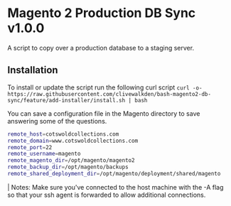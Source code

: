 # Magento 2 Production DB Sync v1.0.0

A script to copy over a production database to a staging server.

## Installation
To install or update the script run the following curl script
```curl -o- https://raw.githubusercontent.com/clivewalkden/bash-magento2-db-sync/feature/add-installer/install.sh | bash```

You can save a configuration file in the Magento directory to save answering some of the questions.

```bash
remote_host=cotswoldcollections.com
remote_domain=www.cotswoldcollections.com
remote_port=22
remote_username=magento
remote_magento_dir=/opt/magento/magento2
remote_backup_dir=/opt/magento/backups
remote_shared_deployment_dir=/opt/magento/deployment/shared/magento
```

| Notes: Make sure you've connected to the host machine with the -A flag so that your ssh agent is forwarded to allow additional connections.